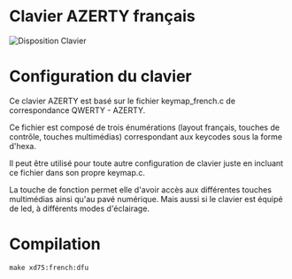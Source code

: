 # Clavier AZERTY français

![Disposition Clavier](https://i.imgur.com/tH9TVBc.png)


# Configuration du clavier

Ce clavier AZERTY est basé sur le fichier keymap_french.c de correspondance QWERTY - AZERTY.

Ce fichier est composé de trois énumérations (layout français, touches de contrôle, touches multimédias) correspondant aux keycodes sous la forme d'hexa.

Il peut être utilisé pour toute autre configuration de clavier juste en incluant ce fichier dans son propre keymap.c.

La touche de fonction permet elle d'avoir accès aux différentes touches multimédias ainsi qu'au pavé numérique. Mais aussi si le clavier est équipé de led, à différents modes d'éclairage.

# Compilation 

```
make xd75:french:dfu
```
